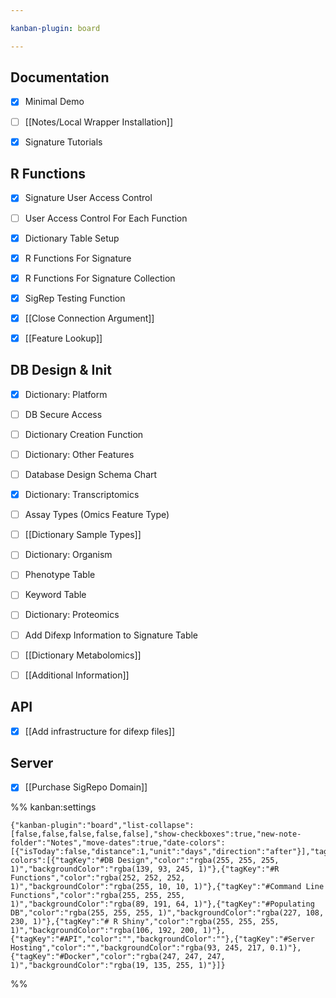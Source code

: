 ```yaml
---

kanban-plugin: board

---
```


## Documentation

- [x] Minimal Demo
- [ ] [[Notes/Local Wrapper Installation]]
- [x] Signature Tutorials


## R Functions

- [x] Signature User Access Control
- [ ] User Access Control For Each Function
- [x] Dictionary Table Setup
- [x] R Functions For Signature
- [x] R Functions For Signature Collection
- [x] SigRep Testing Function
- [x] [[Close Connection Argument]]
- [x] [[Feature Lookup]]


## DB Design & Init

- [x] Dictionary: Platform
- [ ] DB Secure Access
- [ ] Dictionary Creation Function
- [ ] Dictionary: Other Features
- [ ] Database Design Schema Chart
- [x] Dictionary: Transcriptomics
- [ ] Assay Types (Omics Feature Type)
- [ ] [[Dictionary Sample Types]]
- [ ] Dictionary: Organism
- [ ] Phenotype Table
- [ ] Keyword Table
- [ ] Dictionary: Proteomics
- [ ] Add Difexp Information to Signature Table
- [ ] [[Dictionary Metabolomics]]
- [ ] [[Additional Information]]


## API

- [x] [[Add infrastructure for difexp files]]


## Server

- [x] [[Purchase SigRepo Domain]]




%% kanban:settings
```
{"kanban-plugin":"board","list-collapse":[false,false,false,false,false],"show-checkboxes":true,"new-note-folder":"Notes","move-dates":true,"date-colors":[{"isToday":false,"distance":1,"unit":"days","direction":"after"}],"tag-colors":[{"tagKey":"#DB Design","color":"rgba(255, 255, 255, 1)","backgroundColor":"rgba(139, 93, 245, 1)"},{"tagKey":"#R Functions","color":"rgba(252, 252, 252, 1)","backgroundColor":"rgba(255, 10, 10, 1)"},{"tagKey":"#Command Line Functions","color":"rgba(255, 255, 255, 1)","backgroundColor":"rgba(89, 191, 64, 1)"},{"tagKey":"#Populating DB","color":"rgba(255, 255, 255, 1)","backgroundColor":"rgba(227, 108, 230, 1)"},{"tagKey":"# R Shiny","color":"rgba(255, 255, 255, 1)","backgroundColor":"rgba(106, 192, 200, 1)"},{"tagKey":"#API","color":"","backgroundColor":""},{"tagKey":"#Server Hosting","color":"","backgroundColor":"rgba(93, 245, 217, 0.1)"},{"tagKey":"#Docker","color":"rgba(247, 247, 247, 1)","backgroundColor":"rgba(19, 135, 255, 1)"}]}
```
%%